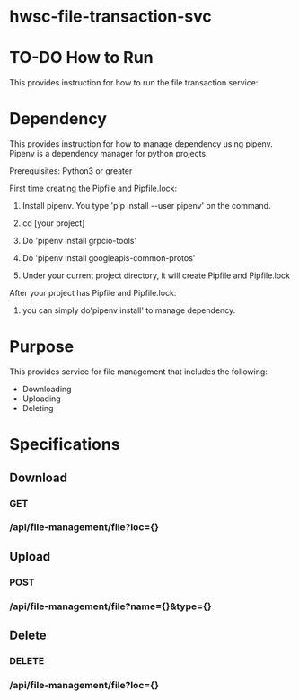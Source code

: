 # hwsc-file-transaction-svc
# TO-DO How to Run
This provides instruction for how to run the file transaction service:

# Dependency
This provides instruction for how to manage dependency using pipenv.
Pipenv is a dependency manager for python projects.

Prerequisites:
Python3 or greater

First time creating the Pipfile and Pipfile.lock:

1. Install pipenv. You type 'pip install --user pipenv' on the command.

2. cd [your project]

3. Do 'pipenv install grpcio-tools'

4. Do 'pipenv install googleapis-common-protos'

5. Under your current project directory, it will create Pipfile and Pipfile.lock

After your project has Pipfile and Pipfile.lock:

1. you can simply do'pipenv install' to manage dependency.

# Purpose
This provides service for file management that includes the following:
- Downloading
- Uploading
- Deleting

# Specifications
## Download
### GET
### /api/file-management/file?loc={}

## Upload
### POST
### /api/file-management/file?name={}&type={}

## Delete
### DELETE
### /api/file-management/file?loc={}
